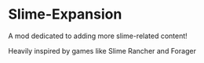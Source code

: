 # Slime-Expansion
A mod dedicated to adding more slime-related content!


Heavily inspired by games like Slime Rancher and Forager

